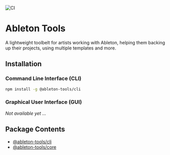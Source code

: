 ![CI](https://github.com/janbiasi/ableton-tools/workflows/Node.js%20CI/badge.svg?branch=master)

# Ableton Tools

A lightweight toolbelt for artists working with Ableton, helping them backing up
their projects, using multiple templates and more.

## Installation

### Command Line Interface (CLI)

```bash
npm install -g @ableton-tools/cli
```

### Graphical User Interface (GUI)

_Not available yet ..._

## Package Contents

* [@ableton-tools/cli](packages/cli/README.md)
* [@ableton-tools/core](packages/core/README.md)
